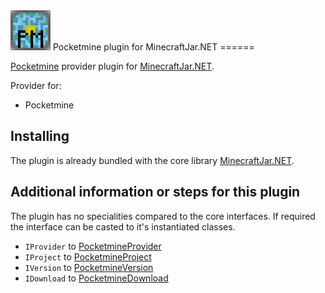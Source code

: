 <img src="Resources/Pocketmine.png" alt= “Pocketmine” width="64" height="64">
Pocketmine plugin for MinecraftJar.NET
======

[Pocketmine](https://www.pocketmine.net/) provider plugin for [MinecraftJar.NET](../../README.md).

Provider for:
- Pocketmine

## Installing

The plugin is already bundled with the core library [MinecraftJar.NET](../../README.md).

## Additional information or steps for this plugin

The plugin has no specialities compared to the core interfaces.
If required the interface can be casted to it's instantiated classes.

- `IProvider` to [PocketmineProvider](PocketmineProvider.cs)
- `IProject` to [PocketmineProject](Model/PocketmineProject.cs)
- `IVersion` to [PocketmineVersion](Model/PocketmineVersion.cs)
- `IDownload` to [PocketmineDownload](Model/PocketmineDownload.cs)